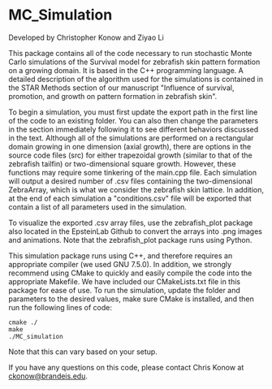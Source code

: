 # MC_Simulation

Developed by Christopher Konow and Ziyao Li

This package contains all of the code necessary to run stochastic Monte Carlo simulations of the Survival model for zebrafish skin pattern formation on a growing domain. It is based in the C++ programming language. A detailed description of the algorithm used for the simulations is contained in the STAR Methods section of our manuscript "Influence of survival, promotion, and growth on pattern formation in zebrafish skin". 

To begin a simulation, you must first update the export path in the first line of the code to an existing folder. You can also then change the parameters in the section immediately following it to see different behaviors discussed in the text. Although all of the simulations are performed on a rectangular domain growing in one dimension (axial growth), there are options in the source code files (src) for either trapezoidal growth (similar to that of the zebrafish tailfin) or two-dimensional square growth. However, these functions may require some tinkering of the main.cpp file. Each simulation will output a desired number of .csv files containing the two-dimensional ZebraArray, which is what we consider the zebrafish skin lattice. In addition, at the end of each simulation a "conditions.csv" file will be exported that contain a list of all parameters used in the simulation.

To visualize the exported .csv array files, use the zebrafish_plot package also located in the EpsteinLab Github to convert the arrays into .png images and animations. Note that the zebrafish_plot package runs using Python.

This simulation package runs using C++, and therefore requires an appropriate compiler (we used GNU 7.5.0). In addition, we strongly recommend using CMake to quickly and easily compile the code into the appropriate Makefile. We have included our CMakeLists.txt file in this package for ease of use. To run the simulation, update the folder and parameters to the desired values, make sure CMake is installed, and then run the following lines of code:

    cmake ./
    make
    ./MC_simulation

Note that this can vary based on your setup.

If you have any questions on this code, please contact Chris Konow at ckonow@brandeis.edu.

